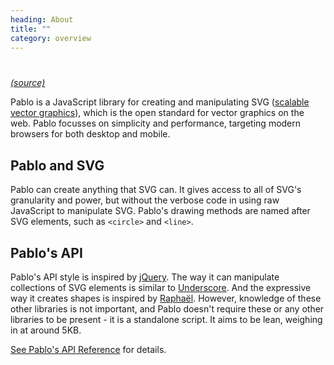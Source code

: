 ```yaml
--- 
heading: About
title: ""
category: overview
---
```


<!-- Testcard -->
<div id="testcard" style="margin-top:40px">
    <script>
        // Load testcard script on DOM ready
        if (document.addEventListener){
            document.addEventListener('DOMContentLoaded', function(){
                var script = document.createElement('script');
                document.body.appendChild(script);
                script.src = 'https://raw.github.com/dharmafly/pablo/master/examples/testcard/testcard.js';
            }, false);
        }
    </script>
</div>

[_(source)_](https://github.com/dharmafly/pablo/blob/master/examples/testcard/testcard.js)

Pablo is a JavaScript library for creating and manipulating SVG ([scalable vector graphics][svg]), which is the open standard for vector graphics on the web. Pablo focusses on simplicity and performance, targeting modern browsers for both desktop and mobile.


## Pablo and SVG

Pablo can create anything that SVG can. It gives access to all of SVG's granularity and power, but without the verbose code in using raw JavaScript to manipulate SVG. Pablo's drawing methods are named after SVG elements, such as `<circle>` and `<line>`.


## Pablo's API

Pablo's API style is inspired by [jQuery][jquery]. The way it can manipulate collections of SVG elements is similar to [Underscore][_]. And the expressive way it creates shapes is inspired by [Raphaël][raphael]. However, knowledge of these other libraries is not important, and Pablo doesn't require these or any other libraries to be present - it is a standalone script. It aims to be lean, weighing in at around 5KB.


[See Pablo's API Reference][api] for details.


[svg]: https://developer.mozilla.org/en/SVG
[raphael]: http://raphaeljs.com
[jquery]: http://jquery.com
[_]: http://underscorejs.org
[api]: http://pablojs.com/api/